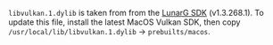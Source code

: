 `libvulkan.1.dylib` is taken from from the [LunarG SDK](https://vulkan.lunarg.com/sdk/home#mac) (v1.3.268.1). To update this file, install the latest MacOS Vulkan SDK, then copy `/usr/local/lib/libvulkan.1.dylib` -> `prebuilts/macos`.